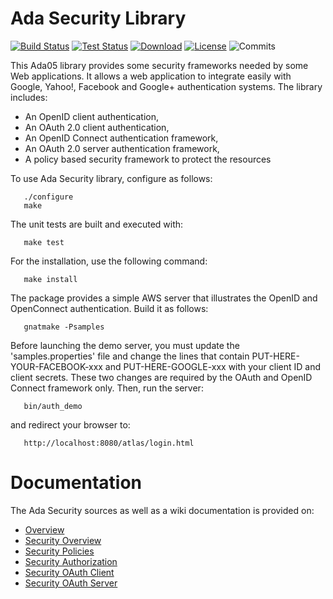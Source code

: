# Ada Security Library

[![Build Status](https://img.shields.io/jenkins/s/http/jenkins.vacs.fr/Ada-Security.svg)](http://jenkins.vacs.fr/job/Ada-Security/)
[![Test Status](https://img.shields.io/jenkins/t/http/jenkins.vacs.fr/Ada-Security.svg)](http://jenkins.vacs.fr/job/Ada-Security/)
[![Download](https://img.shields.io/badge/download-1.1.2-brightgreen.svg)](http://download.vacs.fr/ada-security/ada-security-1.1.2.tar.gz)
[![License](http://img.shields.io/badge/license-APACHE2-blue.svg)](LICENSE)
![Commits](https://img.shields.io/github/commits-since/stcarrez/ada-security/1.1.2.svg)

This Ada05 library provides some security frameworks needed by some Web applications.
It allows a web application to integrate easily with Google, Yahoo!, Facebook and
Google+ authentication systems.
The library includes:

* An OpenID client authentication,
* An OAuth 2.0 client authentication,
* An OpenID Connect authentication framework,
* An OAuth 2.0 server authentication framework,
* A policy based security framework to protect the resources

To use Ada Security library, configure as follows:
```
   ./configure
   make
```
The unit tests are built and executed with:
```
   make test
```
For the installation, use the following command:
```
   make install
```
The package provides a simple AWS server that illustrates the OpenID and OpenConnect
authentication.  Build it as follows:
```
   gnatmake -Psamples
```
Before launching the demo server, you must update the 'samples.properties' file
and change the lines that contain PUT-HERE-YOUR-FACEBOOK-xxx and
PUT-HERE-GOOGLE-xxx with your client ID and client secrets.  These two changes
are required by the OAuth and OpenID Connect framework only.
Then, run the server:
```
   bin/auth_demo
```
and redirect your browser to:
```
   http://localhost:8080/atlas/login.html
```
# Documentation

The Ada Security sources as well as a wiki documentation is provided on:

- [Overview](https://github.com/stcarrez/ada-security/wiki)
- [Security Overview](https://github.com/stcarrez/ada-security/wiki/Security)
- [Security Policies](https://github.com/stcarrez/ada-security/wiki/Security_Policies)
- [Security Authorization](https://github.com/stcarrez/ada-security/wiki/Security_Auth)
- [Security OAuth Client](https://github.com/stcarrez/ada-security/wiki/Security_OAuth)
- [Security OAuth Server](https://github.com/stcarrez/ada-security/wiki/Security_OAuth_Servers)
